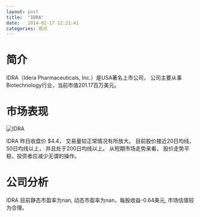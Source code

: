 ```yaml
---
layout: post
title:  "IDRA"
date:   2014-02-17 12:21:41
categories: 观点
---
```


# 简介
IDRA（Idera Pharmaceuticals, Inc.）是USA著名上市公司，
公司主要从事Biotechnology行业，当前市值201.17百万美元。

# 市场表现

![IDRA](http://finviz.com/chart.ashx?t=IDRA&ty=c&ta=1&p=d&s=l)

IDRA 昨日收盘价 $4.4，
交易量较正常情况有所放大。
目前股价接近20日均线，
50日均线以上，
并且处于200日均线以上。
从短期市场走势来看，
股价走势平稳，投资者应减少无谓的操作。

# 公司分析
IDRA 目前静态市盈率为nan, 动态市盈率为nan，每股收益-0.64美元,
市场估值较为合理。
